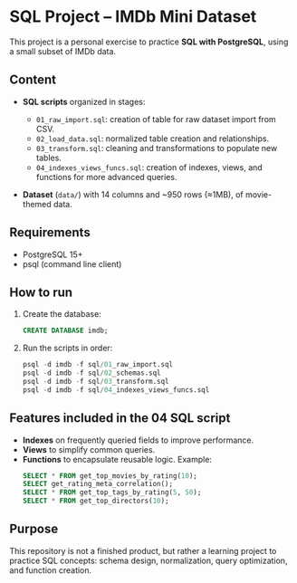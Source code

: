 # SQL Project – IMDb Mini Dataset

This project is a personal exercise to practice **SQL with PostgreSQL**, using a small subset of IMDb data.  

## Content
- **SQL scripts** organized in stages:  
  - `01_raw_import.sql`: creation of table for raw dataset import from CSV.
  - `02_load_data.sql`: normalized table creation and relationships.  
  - `03_transform.sql`: cleaning and transformations to populate new tables.  
  - `04_indexes_views_funcs.sql`: creation of indexes, views, and functions for more advanced queries.  

- **Dataset** (`data/`) with 14 columns and ~950 rows (≈1MB), of movie-themed data.

## Requirements
- PostgreSQL 15+  
- psql (command line client)

## How to run
1. Create the database:
   ```sql
   CREATE DATABASE imdb;
   ```
2. Run the scripts in order:
    ```sql
    psql -d imdb -f sql/01_raw_import.sql
    psql -d imdb -f sql/02_schemas.sql
    psql -d imdb -f sql/03_transform.sql
    psql -d imdb -f sql/04_indexes_views_funcs.sql
    ````

## Features included in the 04 SQL script
- **Indexes** on frequently queried fields to improve performance.  
- **Views** to simplify common queries.  
- **Functions** to encapsulate reusable logic. Example:  
    ```sql
    SELECT * FROM get_top_movies_by_rating(10);
    SELECT get_rating_meta_correlation();
    SELECT * FROM get_top_tags_by_rating(5, 50);   
    SELECT * FROM get_top_directors(10);
    ```

## Purpose
This repository is not a finished product, but rather a learning project to practice SQL concepts: schema design, normalization, query optimization, and function creation.
